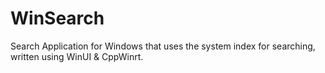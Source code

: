 # WinSearch
Search Application for Windows that uses the system index for searching, written using WinUI & CppWinrt. 
